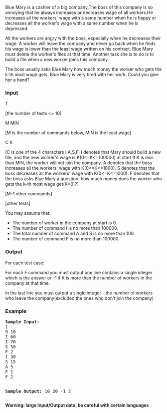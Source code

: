 <p>Blue Mary is a cashier of a big company.The boss of this company is so annoying that he always increases or decreases wage of all workers.He increases all the workers' wage with a same number when he is happy or decreases all the worker's wage with a same number when he is depressed. </p>
<p>All the workers are angry with the boss, especially when he decreases their wage. A worker will leave the company and never go back when he finds his wage is lower than the least wage written on his contract. Blue Mary must delete the worker's files at that time. Another task she is to do is to build a file when a new worker joins this company.</p>
<p>The boss usually asks Blue Mary how much money the worker who gets the k-th most wage gets. Blue Mary is very tired with her work. Could you give her a hand?</p>
<h3>Input</h3>
<p>T</p>
<p>[the number of tests &lt;= 10]</p>
<p>M MIN</p>
<p>[M is the number of commands below, MIN is the least wage]</p>
<p>C K</p>
<p>[C is one of the 4 characters I,A,S,F. I denotes that Mary should build a new file, and the new worker's wage is K(0&lt;=K&lt;=100000) at start.If K is less than MIN, the worker will not join the company. A denotes that the boss increases all the workers' wage with K(0&lt;=K&lt;=1000). S denotes that the boss decreases all the workers' wage with K(0&lt;=K&lt;=1000). F denotes that the boss asks Blue Mary a question: how much money does the worker who gets the k-th most wage get(K&gt;0)?]</p>
<p>[M-1 other commands]</p>
<p>[other tests]</p>
<p>You may assume that:</p>
<div align="justify">
    <ul>
        <li>
        The number of worker in the company at start is 0.
        </li><li>
        The number of command I is no more than 100000.
        </li><li>
        The total numner of command A and S is no more than 100.
        </li><li>
        The number of command F is no more than 100000.</li>
    </ul>
</div>
<h3>Output</h3>
<p>For each test case:</p>
<p>For each F command you must output one line contains a single integer which is the answer or -1 if K is more than the number of workers in the company at that time.</p>
<p>In the last line you must output a single integer - the number of workers who leave the company(excluded the ones who don't join the company)</p>
<h3>Example</h3>
<pre><b><tt>Sample Input:</tt></b>
1
9 10
I 60
I 70
S 50
F 2
I 30
S 15
A 5
F 1
F 2

<b><tt>Sample Output:</tt></b>
10
20
-1
2
</pre>
<b>Warning: large Input/Output data, be careful with certain languages</b>